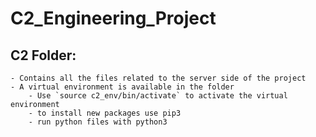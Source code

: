 # C2_Engineering_Project

## C2 Folder: ##

    - Contains all the files related to the server side of the project
    - A virtual environment is available in the folder
        - Use `source c2_env/bin/activate` to activate the virtual environment
        - to install new packages use pip3
        - run python files with python3